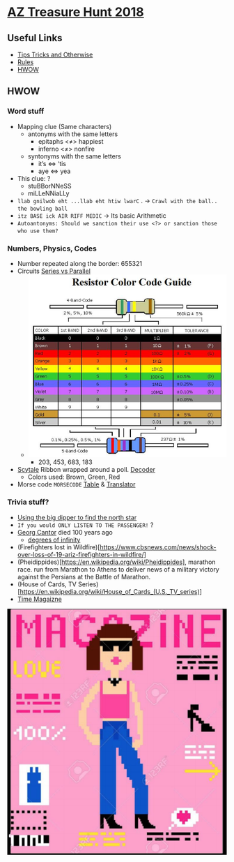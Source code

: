 # [AZ Treasure Hunt 2018](https://www.aztreasurehunt.org)


## Useful Links
* [Tips Tricks and Otherwise](https://static1.squarespace.com/static/5897cdaf1b10e38edfed6ea7/t/5b7e143d1ae6cf17cbdc83dc/1534989374343/TipsTricksandOtherwise2018.pdf)
* [Rules](https://static1.squarespace.com/static/5897cdaf1b10e38edfed6ea7/t/5b7e152f032be4c7d39eed83/1534989616522/Rules2018.pdf)
* [HWOW](https://static1.squarespace.com/static/5897cdaf1b10e38edfed6ea7/t/5babdf0c53450a86072ac35c/1538093602573/hwow2018.pdf)


## HWOW

### Word stuff
* Mapping clue (Same characters)
  * antonyms with the same letters
    * epitaphs <≠> happiest
    * inferno <≠> nonfire
  * syntonyms with the same letters
    * it’s <=> ‘tis
    * aye <=> yea
* This clue: ?
   * stuBBorNNeSS
   * miLLeNNiaLLy
* `llab gnilwob eht ...llab eht htiw lwarC` . -> `Crawl with the ball.. the bowling ball`
* `itz BASE ick AIR RIFF MEDIC` -> Its basic Arithmetic
* `Autoantonyms: Should we sanction their use <?> or sanction those who use them?`

### Numbers, Physics, Codes
* Number repeated along the border: 655321
* Circuits [Series vs Parallel](https://physics.bu.edu/py106/notes/Circuits.html)
  * ![Risistors Color Codes](./img/Resistor-Color-Code-Guide.jpg)
    * 203, 453, 683, 183
* [Scytale](https://en.wikipedia.org/wiki/Scytale) Ribbon wrapped around a poll. [Decoder](https://www.dcode.fr/scytale-cipher)
  * Colors used: Brown, Green, Red
* Morse code `MORSECODE`
[Table](https://morsecode.scphillips.com/morse2.html) & [Translator](https://morsecode.scphillips.com/translator.html)

### Trivia stuff?
* [Using the big dipper to find the north star](http://earthsky.org/tonight/use-big-dipper-to-find-polaris-the-north-star)
* `If you would ONLY LISTEN TO THE PASSENGER!` ?
* [Georg Cantor](https://en.wikipedia.org/wiki/Georg_Cantor) died 100 years ago
  * [degrees of infinity](https://thatsmaths.com/2014/07/31/degrees-of-infinity/)
* (Firefighters lost in Wildfire)[https://www.cbsnews.com/news/shock-over-loss-of-19-ariz-firefighters-in-wildfire/]
* (Pheidippides)[https://en.wikipedia.org/wiki/Pheidippides],  marathon race. run from Marathon to Athens to deliver news of a military victory against the Persians at the Battle of Marathon.
* (House of Cards, TV Series)[https://en.wikipedia.org/wiki/House_of_Cards_(U.S._TV_series)]
* [Time Magaizne](https://en.wikipedia.org/wiki/Time_(magazine))

![time magazine logo](./img/time-mag.png)

